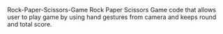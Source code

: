 Rock-Paper-Scissors-Game
Rock Paper Scissors Game code that allows user to play game by using hand gestures from camera and keeps round and total score.
